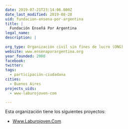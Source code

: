 ```yaml
---
date: 2019-07-21T23:14:06.000Z
date_last_modified: 2019-08-28
uid: fundacion-ensena-por-argentina
title: |
  Fundación Enseñá Por Argentina
legal_name: 
description: |
  
org_type: Organización civil sin fines de lucro (ONG)
website: www.ensenaporargentina.org
year_founded: 2008
facebook: 
twitter: 
tags:
  - participación-ciudadana
cities: 
  - Buenos Aires
projects_uids:
  - www-laburojoven-com

---
```


Esta organización tiene los siguientes proyectos:

- [Www.Laburojoven.Com](/proyectos/www-laburojoven-com)
